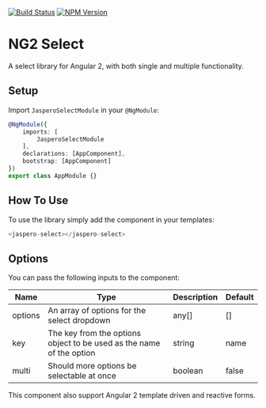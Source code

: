 [![Build Status](https://travis-ci.org/Jaspero/ng2-select.svg?branch=master)](https://travis-ci.org/jaspero/ng2-select)
[![NPM Version](https://img.shields.io/npm/v/@jaspero/ng2-select.svg)](https://www.npmjs.com/package/@jaspero/ng2-select)
# NG2 Select
A select library for Angular 2, with both single and multiple functionality.

## Setup
Import `JasperoSelectModule` in your `@NgModule`:

```ts
@NgModule({
    imports: [
        JasperoSelectModule
    ],
    declarations: [AppComponent],
    bootstrap: [AppComponent]
})
export class AppModule {}
```

## How To Use
To use the library simply add the component in your templates:
```typescript
<jaspero-select></jaspero-select>
```

## Options

You can pass the following inputs to the component:

|Name|Type|Description|Default|
|---|---|---|---|
|options|An array of options for the select dropdown|any[]|[]|
|key|The key from the options object to be used as the name of the option|string|name|
|multi|Should more options be selectable at once|boolean|false|

This component also support Angular 2 template driven and reactive forms.
 
